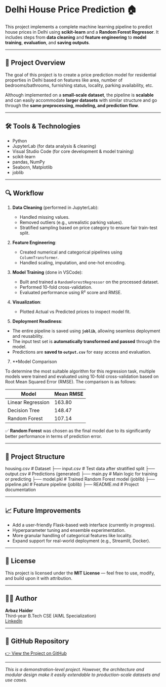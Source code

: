 # Delhi House Price Prediction 🏠

This project implements a complete machine learning pipeline to predict house prices in Delhi using **scikit-learn** and a **Random Forest Regressor**. It includes steps from **data cleaning** and **feature engineering** to **model training**, **evaluation**, and **saving outputs**.

---

## 📌 Project Overview

The goal of this project is to create a price prediction model for residential properties in Delhi based on features like area, number of bedrooms/bathrooms, furnishing status, locality, parking availability, etc.

Although implemented on a **small-scale dataset**, the pipeline is **scalable** and can easily accommodate **larger datasets** with similar structure and go through the **same preprocessing, modeling, and prediction flow**.

---

## 🛠️ Tools & Technologies

- Python
- JupyterLab (for data analysis & cleaning)
- Visual Studio Code (for core development & model training)
- scikit-learn
- pandas, NumPy
- Seaborn, Matplotlib
- joblib

---

## 🔍 Workflow

1. **Data Cleaning** (performed in JupyterLab):
   - Handled missing values.
   - Removed outliers (e.g., unrealistic parking values).
   - Stratified sampling based on price category to ensure fair train-test split.

2. **Feature Engineering**:
   - Created numerical and categorical pipelines using `ColumnTransformer`.
   - Handled scaling, imputation, and one-hot encoding.

3. **Model Training** (done in VSCode):
   - Built and trained a `RandomForestRegressor` on the processed dataset.
   - Performed 10-fold cross-validation.
   - Evaluated performance using R² score and RMSE.

4. **Visualization**:
   - Plotted Actual vs Predicted prices to inspect model fit.

5. **Deployment Readiness**:
- The entire pipeline is saved using **`joblib`**, allowing seamless deployment and reusability.
- The input test set is **automatically transformed and passed** through the model.
- Predictions are **saved to `output.csv`** for easy access and evaluation.


7. **Model Comparison

To determine the most suitable algorithm for this regression task, multiple models were trained and evaluated using 10-fold cross-validation based on Root Mean Squared Error (RMSE). The comparison is as follows:

| Model              | Mean RMSE |
|-------------------|-----------|
| Linear Regression | 163.80    |
| Decision Tree     | 148.47    |
| Random Forest     | 107.14    |

✅ **Random Forest** was chosen as the final model due to its significantly better performance in terms of prediction error.

---

## 📂 Project Structure
housing.csv # Dataset
├── input.csv # Test data after stratified split
├── output.csv # Predictions (generated)
├── main.py # Main logic for training or predicting
├── model.pkl # Trained Random Forest model (joblib)
├── pipeline.pkl # Feature pipeline (joblib)
├── README.md # Project documentation


---

## 📈 Future Improvements

- Add a user-friendly Flask-based web interface (currently in progress).
- Hyperparameter tuning and ensemble experimentation.
- More granular handling of categorical features like locality.
- Expand support for real-world deployment (e.g., Streamlit, Docker).

---

## 📜 License

This project is licensed under the **MIT License** — feel free to use, modify, and build upon it with attribution.

---

## 🙋‍♂️ Author

**Arbaz Haider**  
Third-year B.Tech CSE (AIML Specialization)  
[LinkedIn](https://www.linkedin.com/in/arbazhaider11042005/)

---

## 🔗 GitHub Repository

[👉 View the Project on GitHub](https://github.com/your-username/delhi-house-price-prediction)

---

*This is a demonstration-level project. However, the architecture and modular design make it easily extendable to production-scale datasets and use cases.*


